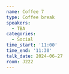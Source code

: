 ```yaml
---
name: Coffee 7
type: Coffee break
speakers:
  - TBA
categories:
  - Social
time_start: '11:00'
time_end: '11:30'
talk_date: 2024-06-27
room: J222
---
```

